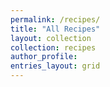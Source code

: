 ```yaml
---
permalink: /recipes/
title: "All Recipes"
layout: collection
collection: recipes
author_profile: 
entries_layout: grid
---
```

